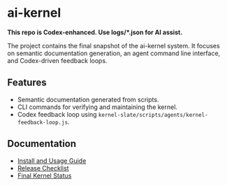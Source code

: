 # ai-kernel

**This repo is Codex-enhanced. Use logs/*.json for AI assist.**

The project contains the final snapshot of the ai-kernel system. It focuses on semantic documentation generation, an agent command line interface, and Codex-driven feedback loops.

## Features
- Semantic documentation generated from scripts.
- CLI commands for verifying and maintaining the kernel.
- Codex feedback loop using `kernel-slate/scripts/agents/kernel-feedback-loop.js`.

## Documentation
- [Install and Usage Guide](./InstallKernel.md)
- [Release Checklist](./RELEASE_CHECKLIST.md)
- [Final Kernel Status](./docs/final-kernel-status.md)
